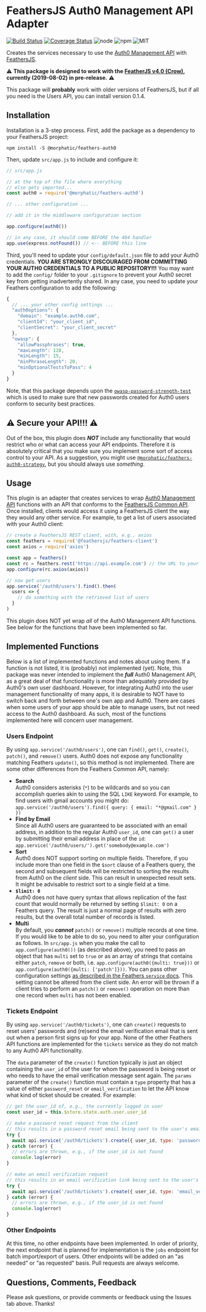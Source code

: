 # FeathersJS Auth0 Management API Adapter

[![Build Status](https://travis-ci.org/morphatic/feathers-auth0.svg?branch=master)](https://travis-ci.org/morphatic/feathers-auth0)
[![Coverage Status](https://coveralls.io/repos/github/morphatic/feathers-auth0/badge.svg?branch=master)](https://coveralls.io/github/morphatic/feathers-auth0?branch=master)
![node](https://img.shields.io/node/v/@morphatic/feathers-auth0.svg)
![npm](https://img.shields.io/npm/v/@morphatic/feathers-auth0.svg)
![MIT](https://img.shields.io/npm/l/@morphatic/feathers-auth0.svg)

Creates the services necessary to use the [Auth0 Management API](https://auth0.com/docs/api/management/v2) with [FeathersJS](https://feathersjs.com).

:warning: **This package is designed to work with the [FeatherJS v4.0 (Crow)](https://crow.docs.feathersjs.com/), currently (2019-08-02) in pre-release.** :warning:

This package will **probably** work with older versions of FeathersJS, but if all you need is the Users API, you can install version 0.1.4.

## Installation

Installation is a 3-step process. First, add the package as a dependency to your FeathersJS project:

```shell
npm install -S @morphatic/feathers-auth0
```

Then, update `src/app.js` to include and configure it:

```js
// src/app.js

// at the top of the file where everything
// else gets imported...
const auth0 = require('@morphatic/feathers-auth0')

// ... other configuration ...

// add it in the middleware configuration section

app.configure(auth0())

// in any case, it should come BEFORE the 404 handler
app.use(express.notFound()) // <-- BEFORE this line
```

Third, you'll need to update your `config/default.json` file to add your Auth0 credentials. **YOU ARE STRONGLY DISCOURAGED FROM COMMITTING YOUR AUTH0 CREDENTIALS TO A PUBLIC REPOSITORY!!!** You may want to add the `config/` folder to your `.gitignore` to prevent your Auth0 secret key from getting inadvertently shared. In any case, you need to update your Feathers configuration to add the following:

```js
{
  // ... your other config settings ...
  "auth0options": {
    "domain": "example.auth0.com",
    "clientId": "your_client_id",
    "clientSecret": "your_client_secret"
  },
  "owasp": {
    "allowPassphrases": true,
    "maxLength": 128,
    "minLength": 15,
    "minPhraseLength": 20,
    "minOptionalTestsToPass": 4
  }
}
```

Note, that this package depends upon the [`owasp-password-strength-test`](https://www.npmjs.com/package/owasp-password-strength-test) which is used to make sure that new passwords created for Auth0 users conform to security best practices.

## :warning: Secure your API!!! :warning:

Out of the box, this plugin does **_NOT_** include any functionality that would restrict who or what can access your API endpoints. Therefore it is absolutely critical that you make sure you implement some sort of access control to your API. As a suggestion, you might use [`@morphatic/feathers-auth0-strategy`](https://www.npmjs.com/package/@morphatic/feathers-auth0-strategy), but you should always use _something_.

## Usage

This plugin is an adapter that creates services to wrap [Auth0 Management API](https://auth0.com/docs/api/management/v2) functions with an API that conforms to the [FeathersJS Common API](https://crow.docs.feathersjs.com/api/databases/common.html). Once installed, clients would access it using a FeathersJS client the way they would any other service. For example, to get a list of users associated with your Auth0 client:

```js
// create a FeathersJS REST client, with, e.g., axios
const feathers = require('@feathersjs/feathers-client')
const axios = require('axios')

const app = feathers()
const rc = feathers.rest('https://api.example.com') // the URL to your feathers API server
app.configure(rc.axios(axios))

// now get users
app.service('/auth0/users').find().then(
  users => {
    // do something with the retrieved list of users
  }
)
```

This plugin does NOT yet wrap _all_ of the Auth0 Management API functions. See below for the functions that have been implemented so far.

## Implemented Functions

Below is a list of implemented functions and notes about using them. If a function is not listed, it is (probably) not implemented (yet). Note, this package was never intended to implement the **_full_** Auth0 Management API, as a great deal of that functionality is more than adequately provided by Auth0's own user dashboard. However, for integrating Auth0 into the user management functionality of many apps, it is desirable to NOT have to switch back and forth between one's own app and Auth0. There are cases when some users of your app should be able to manage users, but not need access to the Auth0 dashboard. As such, most of the functions implemented here will concern user management.

### Users Endpoint

By using `app.service('/auth0/users')`, one can `find()`, `get()`, `create()`, `patch()`, and `remove()` users. Auth0 does not expose any functionality matching Feathers `update()`, so this method is not implemented. There are some other differences from the Feathers Common API, namely:

* **Search**<br>Auth0 considers asterisks (`*`) to be wildcards and so you can accomplish queries akin to using the SQL `LIKE` keyword. For example, to find users with gmail accounts you might do:<br>`app.service('/auth0/users').find({ query: { email: "*@gmail.com" } })`
* **Find by Email**<br>Since all Auth0 users are guaranteed to be associated with an email address, in addition to the regular Auth0 `user_id`, one can `get()` a user by submitting their email address in place of the `id`:<br>`app.service('/auth0/users/').get('somebody@example.com')`
* **Sort**<br>Auth0 does NOT support sorting on multiple fields. Therefore, if you include more than one field in the `$sort` clause of a Feathers query, the second and subsequent fields will be restricted to sorting the results from Auth0 on the _client_ side. This can result in unexpected result sets. It might be advisable to restrict sort to a single field at a time.
* **`$limit: 0`**<br>Auth0 does not have query syntax that allows replication of the fast count that would normally be returned by setting `$limit: 0` on a Feathers query. The result is just a normal page of results with zero results, but the overall total number of records is listed.
* **Multi**<br>By default, you **_cannot_** `patch()` or `remove()` multiple records at one time. If you would like to be able to do so, you need to alter your configuration as follows. In `src/app.js` when you make the call to `app.configure(auth0())` (as described above), you need to pass an object that has `multi` set to `true` or as an array of strings that contains either `patch`, `remove` or both, i.e. `app.configure(auth0({multi: true}))` or `app.configure(auth0({multi: ['patch']}))`. You can pass other configuration settings [as described in the Feathers `service` docs](https://crow.docs.feathersjs.com/api/databases/common.html). This setting cannot be altered from the client side. An error will be thrown if a client tries to perform an `patch()` or `remove()` operation on more than one record when `multi` has not been enabled.

### Tickets Endpoint

By using `app.service('/auth0/tickets')`, one can `create()` requests to reset users' passwords and (re)send the email verification email that is sent out when a person first signs up for your app. None of the other Feathers API functions are implemented for the `tickets` service as they do not match to any Auth0 API functionality.

The `data` parameter of the `create()` function typically is just an object containing the `user_id` of the user for whom the password is being reset or who needs to have the email verification message sent again. The `params` parameter of the `create()` function must contain a `type` property that has a value of either `password_reset` or `email_verification` to let the API know what kind of ticket should be created. For example:

```js
// get the user_id of, e.g., the currently logged in user
const user_id = this.$store.state.auth.user.user_id

// make a password reset request from the client
// this results in a password reset email being sent to the user's email address
try {
  await api.service('/auth0/tickets').create({ user_id, type: 'password_reset' })
} catch (error) {
  // errors are thrown, e.g., if the user_id is not found
  console.log(error)
}

// make an email verification request
// this results in an email verification link being sent to the user's email address
try {
  await api.service('/auth0/tickets').create({ user_id, type: 'email_verification' })
} catch (error) {
  // errors are thrown, e.g., if the user_id is not found
  console.log(error)
}
```

### Other Endpoints

At this time, no other endpoints have been implemented. In order of priority, the next endpoint that is planned for implementation is the `jobs` endpoint for batch import/export of users. Other endpoints will be added on an "as needed" or "as requested" basis. Pull requests are always welcome.

## Questions, Comments, Feedback

Please ask questions, or provide comments or feedback using the Issues tab above. Thanks!
